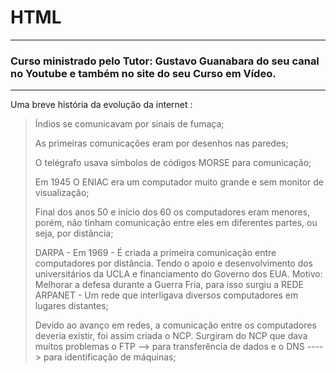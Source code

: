 # HTML
***
### Curso ministrado pelo Tutor: Gustavo Guanabara do seu canal no Youtube e também no site do seu Curso em Vídeo.
***
Uma breve história da evolução da internet :

> Índios se comunicavam por sinais de fumaça;
>
> As primeiras comunicações eram por desenhos nas paredes;
>
> O telégrafo usava símbolos de códigos MORSE para comunicação;
>
> Em 1945 O ENIAC era um computador muito grande e sem monitor de visualização;
>
> Final dos anos 50 e início dos 60 os computadores eram menores, porém, não tinham comunicação entre eles em diferentes partes, ou seja, por distância;
>
> DARPA - Em 1969 - É criada a primeira comunicação entre computadores por distância. Tendo o apoio e desenvolvimento dos universitários da UCLA e financiamento do Governo dos EUA. Motivo: Melhorar a defesa durante a Guerra Fria, para isso surgiu a REDE ARPANET -  Um rede que interligava diversos computadores em lugares distantes;
>
> Devido ao avanço em redes, a comunicação entre os computadores deveria existir, foi assim criada o NCP. Surgiram do NCP que dava muitos problemas o FTP --> para transferência de dados e o DNS ----> para identificação de máquinas;
>
> 
